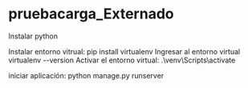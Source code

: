 # pruebacarga_Externado
Instalar python

Instalar entorno vitrual: pip install virtualenv
Ingresar al entorno virtual virtualenv --version
Activar el entorno virtual: .\venv\Scripts\activate

iniciar aplicación: python manage.py runserver


